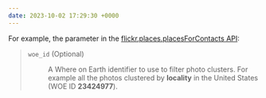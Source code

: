 ```yaml
---
date: 2023-10-02 17:29:30 +0000
---
```

For example, the parameter in the [flickr.places.placesForContacts API][api]:

> <dl>
> <dt><code>woe_id</code> (Optional)</dl>
> <dd>A Where on Earth identifier to use to filter photo clusters. For example all the photos clustered by <strong>locality</strong> in the United States (WOE ID <strong>23424977</strong>).</dd>
> </dl>

[api]: https://www.flickr.com/services/api/flickr.places.placesForContacts.html